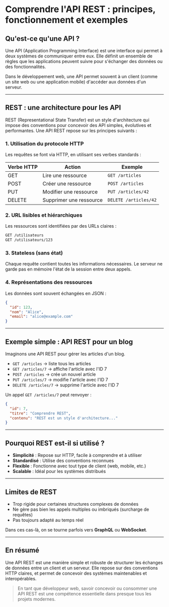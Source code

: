 # Comprendre l'API REST : principes, fonctionnement et exemples

## Qu'est-ce qu'une API ?

Une API (Application Programming Interface) est une interface qui permet à deux systèmes de communiquer entre eux. Elle définit un ensemble de règles que les applications peuvent suivre pour s'échanger des données ou des fonctionnalités.

Dans le développement web, une API permet souvent à un client (comme un site web ou une application mobile) d'accéder aux données d'un serveur.

---

## REST : une architecture pour les API

REST (Representational State Transfer) est un style d'architecture qui impose des conventions pour concevoir des API simples, évolutives et performantes. Une API REST repose sur les principes suivants :

### 1. **Utilisation du protocole HTTP**

Les requêtes se font via HTTP, en utilisant ses verbes standards :

| Verbe HTTP | Action                  | Exemple               |
| ---------- | ----------------------- | --------------------- |
| GET        | Lire une ressource      | `GET /articles`       |
| POST       | Créer une ressource     | `POST /articles`      |
| PUT        | Modifier une ressource  | `PUT /articles/42`    |
| DELETE     | Supprimer une ressource | `DELETE /articles/42` |

### 2. **URL lisibles et hiérarchiques**

Les ressources sont identifiées par des URLs claires :

```bash
GET /utilisateurs
GET /utilisateurs/123
```

### 3. **Stateless (sans état)**

Chaque requête contient toutes les informations nécessaires. Le serveur ne garde pas en mémoire l'état de la session entre deux appels.

### 4. **Représentations des ressources**

Les données sont souvent échangées en JSON :

```json
{
  "id": 123,
  "nom": "Alice",
  "email": "alice@example.com"
}
```

---

## Exemple simple : API REST pour un blog

Imaginons une API REST pour gérer les articles d'un blog.

* `GET /articles` → liste tous les articles
* `GET /articles/7` → affiche l'article avec l'ID 7
* `POST /articles` → crée un nouvel article
* `PUT /articles/7` → modifie l'article avec l'ID 7
* `DELETE /articles/7` → supprime l'article avec l'ID 7

Un appel `GET /articles/7` peut renvoyer :

```json
{
  "id": 7,
  "titre": "Comprendre REST",
  "contenu": "REST est un style d'architecture..."
}
```

---

## Pourquoi REST est-il si utilisé ?

* **Simplicité** : Repose sur HTTP, facile à comprendre et à utiliser
* **Standardisé** : Utilise des conventions reconnues
* **Flexible** : Fonctionne avec tout type de client (web, mobile, etc.)
* **Scalable** : Idéal pour les systèmes distribués

---

## Limites de REST

* Trop rigide pour certaines structures complexes de données
* Ne gère pas bien les appels multiples ou imbriqués (surcharge de requêtes)
* Pas toujours adapté au temps réel

Dans ces cas-là, on se tourne parfois vers **GraphQL** ou **WebSocket**.

---

## En résumé

Une API REST est une manière simple et robuste de structurer les échanges de données entre un client et un serveur. Elle repose sur des conventions HTTP claires, et permet de concevoir des systèmes maintenables et interopérables.

> En tant que développeur web, savoir concevoir ou consommer une API REST est une compétence essentielle dans presque tous les projets modernes.